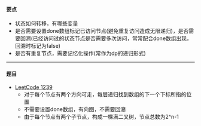 #### 要点
* 状态如何转移，有哪些变量
* 是否需要设置done数组标记已访问节点(避免重复访问造成无限递归)，是否需要回溯(已经访问过的状态节点是否需要多次访问，常常配合done数组出现，回溯时标记为false)
* 是否有重复节点，需要记忆化操作(常作为dp的递归形式)
---
#### 题目
* [LeetCode 1239](https://leetcode-cn.com/problems/maximum-length-of-a-concatenated-string-with-unique-characters/)
    * 对于每个节点有两个方向可走，每层递归找到数组的下一个下标所指的位置
    * 不需要设置done数组，有向图，不需要回溯
    * 由于每个节点有两个子节点，构成一棵满二叉树，节点总数为2^n-1
